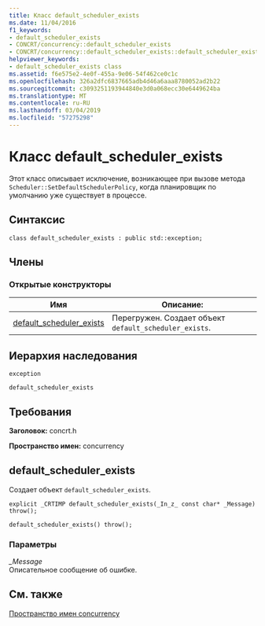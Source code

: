 ```yaml
---
title: Класс default_scheduler_exists
ms.date: 11/04/2016
f1_keywords:
- default_scheduler_exists
- CONCRT/concurrency::default_scheduler_exists
- CONCRT/concurrency::default_scheduler_exists::default_scheduler_exists
helpviewer_keywords:
- default_scheduler_exists class
ms.assetid: f6e575e2-4e0f-455a-9e06-54f462ce0c1c
ms.openlocfilehash: 326a2dfc6837665adb4d46a6aaa8780052ad2b22
ms.sourcegitcommit: c3093251193944840e3d0a068ecc30e6449624ba
ms.translationtype: MT
ms.contentlocale: ru-RU
ms.lasthandoff: 03/04/2019
ms.locfileid: "57275298"
---
```

# <a name="defaultschedulerexists-class"></a>Класс default_scheduler_exists

Этот класс описывает исключение, возникающее при вызове метода `Scheduler::SetDefaultSchedulerPolicy`, когда планировщик по умолчанию уже существует в процессе.

## <a name="syntax"></a>Синтаксис

```
class default_scheduler_exists : public std::exception;
```

## <a name="members"></a>Члены

### <a name="public-constructors"></a>Открытые конструкторы

|Имя|Описание:|
|----------|-----------------|
|[default_scheduler_exists](#ctor)|Перегружен. Создает объект `default_scheduler_exists`.|

## <a name="inheritance-hierarchy"></a>Иерархия наследования

`exception`

`default_scheduler_exists`

## <a name="requirements"></a>Требования

**Заголовок:** concrt.h

**Пространство имен:** concurrency

##  <a name="ctor"></a> default_scheduler_exists

Создает объект `default_scheduler_exists`.

```
explicit _CRTIMP default_scheduler_exists(_In_z_ const char* _Message) throw();

default_scheduler_exists() throw();
```

### <a name="parameters"></a>Параметры

*_Message*<br/>
Описательное сообщение об ошибке.

## <a name="see-also"></a>См. также

[Пространство имен concurrency](concurrency-namespace.md)
